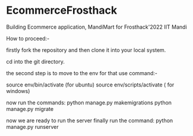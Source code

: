# EcommerceFrosthack
Building Ecommerce application, MandiMart for Frosthack'2022 IIT Mandi


How to proceed:-

firstly fork the repository and then clone it into your local system.

cd into the git directory.

the second step is to move to the env for that use command:-

source env/bin/activate (for ubuntu)
source env/scripts/activate ( for windows)

now run the commands:
    python manage.py makemigrations
    python manage.py migrate

now we are ready to run the server finally run the command:
    python manage.py runserver
    
